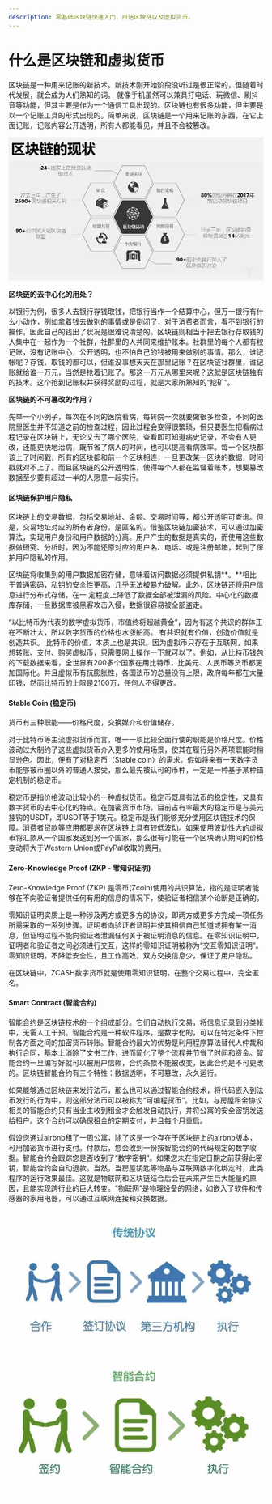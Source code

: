 ```yaml
---
description: 零基础区块链快速入门，白话区块链以及虚拟货币。
---
```


# 什么是区块链和虚拟货币

区块链是一种用来记账的新技术。新技术刚开始阶段没听过是很正常的，但随着时代发展，就会成为人们熟知的词。 就像手机虽然可以兼具打电话、玩微信、刷抖音等功能，但其主要是作为一个通信工具出现的。区块链也有很多功能，但主要是以一个记账工具的形式出现的。简单来说，区块链是一个用来记账的东西，在它上面记账，记账内容公开透明，所有人都能看见，并且不会被篡改。

![&#x533A;&#x5757;&#x94FE;](../.gitbook/assets/1488374888131018.jpg)

**区块链的去中心化的用处？**

以银行为例，很多人去银行存钱取钱，把银行当作一个结算中心，但万一银行有什么小动作，例如拿着钱去做别的事情或是倒闭了，对于消费者而言，看不到银行的操作，因此自己的钱出了状况是很难说清楚的。区块链则相当于把去银行存取钱的人集中在一起作为一个社群，社群里的人共同来维护账本。社群里的每个人都有权记账，没有记账中心，公开透明，也不怕自己的钱被用来做别的事情。那么，谁记帐呢？存钱、取钱的都可以，但谁没事想天天在那里记账？在区块链社群里，谁记账就给谁一万元，当然是抢着记账了。那这一万元从哪里来呢？这就是区块链独有的技术。这个抢到记账权并获得奖励的过程，就是大家所熟知的“挖矿”。

**区块链的不可篡改的作用？**

先举一个小例子，每次在不同的医院看病，每转院一次就要做很多检查，不同的医院里医生并不知道之前的检查过程，因此过程会变得很繁琐，但只要医生把看病过程记录在区块链上，无论又去了哪个医院，查看即可知道病史记录，不会有人更改，还能更快地治病，既节省了病人的时间，也可以提高看病效率。每一个区块都该上了时间戳，所有的区块都和前一个区块相连，一旦更改某一区块的数据，时间戳就对不上了。而且区块链的公开透明性，使得每个人都在监督着账本，想要篡改数据至少要有超过一半的人愿意一起实行。

#### **区块链保护用户隐私**

 区块链上的交易数据，包括交易地址、金额、交易时间等，都公开透明可查询。但是，交易地址对应的所有者身份，是匿名的。借鉴区块链加密技术，可以通过加密算法，实现用户身份和用户数据的分离。用户产生的数据是真实的，而使用这些数据做研究、分析时，因为不能还原对应的用户名、电话、或是注册邮箱，起到了保护用户隐私的作用。

区块链将收集到的用户数据加密存储，意味着访问数据必须提供私钥**。**相比于普通密码，私钥的安全性更高，几乎无法被暴力破解。此外，区块链还将用户信息进行分布式存储，在一 定程度上降低了数据全部被泄漏的风险。中心化的数据库存储，一旦数据库被黑客攻击入侵，数据很容易被全部盗走。

“以比特币为代表的数字虚拟货币，市值终将超越黄金”，因为有这个共识的群体正在不断壮大，所以数字货币的价格也水涨船高。 有共识就有价值，创造价值就是创造共识。 比特币的价值，本质上也是共识。因为虚拟币只存在于互联网，如果想转账、支付、购买虚拟币，只需要网上操作一下就可以了。例如，从比特币钱包的下载数据来看，全世界有200多个国家在用比特币，比美元、人民币等货币都更加国际化。并且虚拟币有抗膨胀性，各国法币的总量没有上限，政府每年都在大量印钱，然而比特币的上限是2100万，任何人不得更改。

#### Stable Coin \(稳定币\)

货币有三种职能——价格尺度，交换媒介和价值储存。

对于比特币等主流虚拟货币而言，唯一一项比较全面行使的职能是价格尺度。价格波动过大制约了这些虚拟货币介入更多的使用场景，使其在履行另外两项职能时稍显逊色。因此，便有了对稳定币（Stable coin）的需求。假如将来有一天数字货币能够被币圈以外的普通人接受，那么最先被认可的币种，一定是一种基于某种锚定机制的稳定币。

稳定币是指价格波动比较小的一种虚拟货币。稳定币既具有法币的稳定性，又具有数字货币的去中心化的特点。在加密货币市场，目前占有率最大的稳定币是与美元挂钩的USDT，即USDT等于1美元。稳定币是我们能够充分使用区块链技术的保障。消费者贷款等应用都要求在区块链上具有较低波动。如果使用波动性大的虚拟币将汇款从一个国家发送到另一个国家，那么很有可能在一个区块确认期间的价格变动将大于Western Union或PayPal收取的费用。

#### Zero-Knowledge Proof \(ZKP - 零知识证明\)

Zero-Knowledge Proof \(ZKP\) 是零币\(Zcoin\)使用的共识算法，指的是证明者能够在不向验证者提供任何有用的信息的情况下，使验证者相信某个论断是正确的。

零知识证明实质上是一种涉及两方或更多方的协议，即两方或更多方完成一项任务所需采取的一系列步骤。证明者向验证者证明并使其相信自己知道或拥有某一消息，但证明过程不能向验证者泄漏任何关于被证明消息的信息。在零知识证明中，证明者和验证者之间必须进行交互，这样的零知识证明被称为“交互零知识证明”。零知识证明，不降低安全性，且工作高效，双方交换信息少，保证了用户隐私。

在区块链中，ZCASH数字货币就是使用零知识证明，在整个交易过程中，完全匿名。

#### Smart Contract \(智能合约\)

智能合约是区块链技术的一个组成部分。它们自动执行交易，将信息记录到分类帐中，无需人工干预。智能合约是一种软件程序，是数字化的，可以在特定条件下控制各方面之间的加密货币转账。智能合约最大的优势是利用程序算法替代人仲裁和执行合同，基本上消除了文书工作，进而简化了整个流程并节省了时间和资金。智能合约一旦编写好就可以被用户信赖，合约条款不能被改变，因此合约是不可更改的。区块链智能合约有三个特性：数据透明，不可篡改，永久运行。

如果能够通过区块链来发行法币，那么也可以通过智能合约技术，将代码嵌入到法币发行的行为中，则这部分法币可以被称为“可编程货币”。比如，与房屋租金协议相关的智能合约只有当业主收到租金才会触发自动执行，并将公寓的安全密钥发送给租户。这个合约可以确保租金的定期支付，并且每个月重启。

假设您通过airbnb租了一周公寓，除了这是一个存在于区块链上的airbnb版本，可用加密货币进行支付。付款后，您会收到一份按智能合约的代码规定的数字收据。智能合约会跟踪您是否收到了“数字密钥”。如果您未在指定日期之前获得此密钥，智能合约会自动退款。当然，当房屋钥匙等物品与互联网数字化绑定时，此类程序的运行效果最佳。这就是物联网和区块链结合后会在未来产生巨大能量的原因，且能实现跨行业的巨大转变。“物联网”是物理设备的网络，如嵌入了软件和传感器的家用电器，可以通过互联网连接和交换数据。

![&#x667A;&#x80FD;&#x5408;&#x7EA6;](../.gitbook/assets/u-2487587231-1027767691-and-fm-173-and-app-25-and-f-jpeg.jpg)



